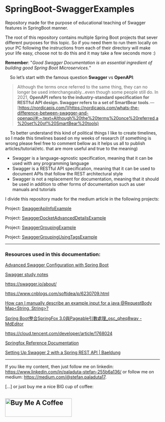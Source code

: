 # SpringBoot-SwaggerExamples

Repository made for the purpose of educational teaching of Swagger features in SpringBoot manner.

The root of this repository contains multiple Spring Boot projects that sever different purposes for this topic. So if you need them to run them locally on your PC following the instructions from each of their directory will make your life easy, choose not to do this and it may take a few seconds more :)

**Remember**: "*Good Swagger Documentation is an essential ingredient of building good Spring Boot Microservices.*"



    So let’s start with the famous question **Swagger** vs **OpenAPI**:

> Although the terms once referred to the same thing, they can no longer be used interchangeably…even though some people still do. In 2021, **OpenAPI refers to the industry-standard specification for RESTful API design. Swagger refers to a set of SmartBear tools**. — [https://nordicapis.com/](https://nordicapis.com/whats-the-difference-between-swagger-and-openapi/#:~:text=Although%20the%20terms%20once%20referred,a%20set%20of%20SmartBear%20tools)



    To better understand this kind of political things I like to create timelines, so I made this timelines based on my weeks of research (if something is wrong please feel free to comment bellow as it helps us all to publish articles/tutorial/etc. that are more useful and true to the meaning)



- Swagger is a language-agnostic specification, meaning that it can be used with any programming language
- Swagger is a RESTful API specification, meaning that it can be used to document APIs that follow the REST architectural style
- Swagger is not a replacement for documentation, meaning that it should be used in addition to other forms of documentation such as user manuals and tutorials



I divide this repository made for the medium article in the following projects:

Project: [SwaggerApiInfoExample](https://github.com/Kanames/SpringBoot-SwaggerExamples/tree/main/SwaggerApiInfoExample "SwaggerApiInfoExample")

Project: [SwaggerDocketAdvancedDetailsExample](https://github.com/Kanames/SpringBoot-SwaggerExamples/tree/main/SwaggerDocketAdvancedDetailsExample "SwaggerDocketAdvancedDetailsExample")

Project: [SwaggerGroupingExample](https://github.com/Kanames/SpringBoot-SwaggerExamples/tree/main/SwaggerGroupingExample "SwaggerGroupingExample")

Project: [SwaggerGroupingUsingTagsExample](https://github.com/Kanames/SpringBoot-SwaggerExamples/tree/main/SwaggerGroupingUsingTagsExample "SwaggerGroupingUsingTagsExample")



---

### Resources used in this documentation:

[Advanced Swagger Configuration with Spring Boot](https://progressivecoder.com/advanced-swagger-configuration-with-spring-boot/)

[Swagger study notes](https://programmer.group/swagger-study-notes.html)

https://swagger.io/about/

https://www.cnblogs.com/softidea/p/6230709.html

[How can I manually describe an example input for a java @RequestBody Map&lt;String, String&gt;?](http://www.javawenti.com/?post=35548)

[Spring Boot整合SpringFox 3.0與Pageable引數處理_osc_qheq8wav - MdEditor](https://www.gushiciku.cn/pl/ph7P/zh-tw)

https://cloud.tencent.com/developer/article/1768024

[Springfox Reference Documentation](https://springfox.github.io/springfox/docs/current/)

[Setting Up Swagger 2 with a Spring REST API | Baeldung](https://www.baeldung.com/swagger-2-documentation-for-spring-rest-api)

---

If you like my content, then just follow me on linkedin: https://www.linkedin.com/in/paladuta-stefan-255b6a136/
or follow me on medium: https://medium.com/@stefan.paladuta17.

[...] or just buy me a nice BIG cup of coffee:

<a href="https://www.buymeacoffee.com/stefansplace" target="_blank"><img src="https://cdn.buymeacoffee.com/buttons/v2/default-yellow.png" alt="Buy Me A Coffee" style="height: 60px !important;width: 217px !important;" ></a>
---
